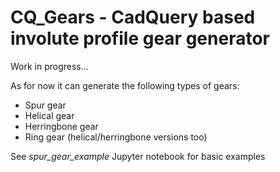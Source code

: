 # CQ_Gears - CadQuery based involute profile gear generator


Work in progress...


As for now it can generate the following types of gears:
- Spur gear
- Helical gear
- Herringbone gear
- Ring gear (helical/herringbone versions too)

See *spur_gear_example* Jupyter notebook for basic examples
